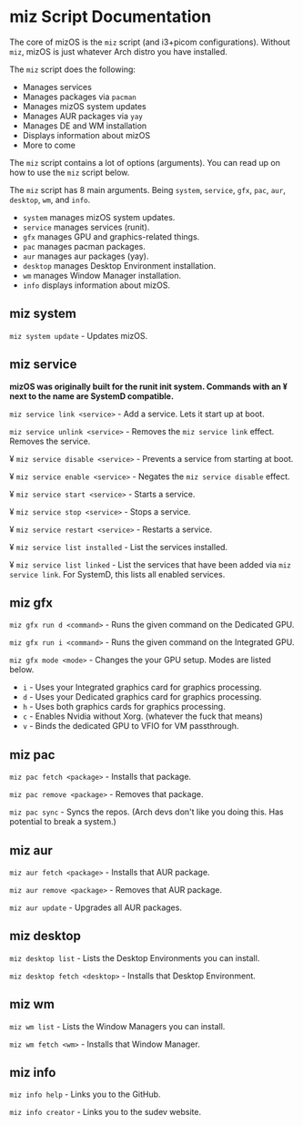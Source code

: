 # miz Script Documentation

The core of mizOS is the `miz` script (and i3+picom configurations). Without `miz`, mizOS is just whatever Arch distro you have installed.

The `miz` script does the following:
- Manages services
- Manages packages via `pacman`
- Manages mizOS system updates
- Manages AUR packages via `yay`
- Manages DE and WM installation
- Displays information about mizOS
- More to come


The `miz` script contains a lot of options (arguments). You can read up on how to use the `miz` script below.



The `miz` script has 8 main arguments. Being `system`, `service`, `gfx`, `pac`, `aur`, `desktop`, `wm`, and `info`.

- `system` manages mizOS system updates.
- `service` manages services (runit).
- `gfx` manages GPU and graphics-related things.
- `pac` manages pacman packages.
- `aur` manages aur packages (yay).
- `desktop` manages Desktop Environment installation.
- `wm` manages Window Manager installation.
- `info` displays information about mizOS.

## miz system
`miz system update` - Updates mizOS.

## miz service

**mizOS was originally built for the runit init system. Commands with an ¥ next to the name are SystemD compatible.**

`miz service link <service>` - Add a service. Lets it start up at boot.

`miz service unlink <service>` - Removes the `miz service link` effect. Removes the service.

¥ `miz service disable <service>` - Prevents a service from starting at boot.

¥ `miz service enable <service>` - Negates the `miz service disable` effect.

¥ `miz service start <service>` - Starts a service.

¥ `miz service stop <service>` - Stops a service.

¥ `miz service restart <service>` - Restarts a service.

¥ `miz service list installed` - List the services installed.

¥ `miz service list linked` - List the services that have been added via `miz service link`. For SystemD, this lists all enabled services. 

## miz gfx
`miz gfx run d <command>` - Runs the given command on the Dedicated GPU.

`miz gfx run i <command>` - Runs the given command on the Integrated GPU.

`miz gfx mode <mode>` - Changes the your GPU setup. Modes are listed below.
- `i` - Uses your Integrated graphics card for graphics processing.
- `d` - Uses your Dedicated graphics card for graphics processing.
- `h` - Uses both graphics cards for graphics processing.
- `c` - Enables Nvidia without Xorg. (whatever the fuck that means)
- `v` - Binds the dedicated GPU to VFIO for VM passthrough.
## miz pac
`miz pac fetch <package>` - Installs that package.

`miz pac remove <package>` - Removes that package.

`miz pac sync` - Syncs the repos. (Arch devs don't like you doing this. Has potential to break a system.)

## miz aur
`miz aur fetch <package>` - Installs that AUR package.

`miz aur remove <package>` - Removes that AUR package.

`miz aur update` - Upgrades all AUR packages.

## miz desktop
`miz desktop list` - Lists the Desktop Environments you can install.

`miz desktop fetch <desktop>` - Installs that Desktop Environment.

## miz wm
`miz wm list` - Lists the Window Managers you can install.

`miz wm fetch <wm>` - Installs that Window Manager.

## miz info
`miz info help` - Links you to the GitHub.

`miz info creator` - Links you to the sudev website.

